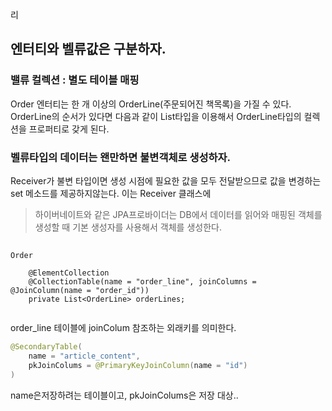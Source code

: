 리
## 엔터티와 벨류값은 구분하자.

### 밸류 컬렉션 : 별도 테이블 매핑
Order 엔터티는 한 개 이상의 OrderLine(주문되어진 책목록)을 가질 수 있다. OrderLine의 순서가 있다면 다음과 같이 List타입을 이용해서 OrderLine타입의 컬렉션을 프로퍼티로 갖게 된다.







### 벨류타입의 데이터는 왠만하면 불변객체로 생성하자.
Receiver가 불변 타입이면 생성 시점에 필요한 값을 모두 전달받으므로 값을 변경하는 set 메소드를 제공하지않는다. 이는 Receiver 클래스에 


> 하이버네이트와 같은 JPA프로바이더는 DB에서 데이터를 읽어와 매핑된 객체를 생성할 때 기본 생성자를 사용해서 객체를 생성한다.
 



##
```
Order

    @ElementCollection
    @CollectionTable(name = "order_line", joinColumns = @JoinColumn(name = "order_id"))
    private List<OrderLine> orderLines;
    
```

order_line 테이블에  joinColum 참조하는 외래키를 의미한다.

```java
@SecondaryTable(
    name = "article_content",
    pkJoinColums = @PrimaryKeyJoinColumn(name = "id")
)
```

name은저장하려는 테이블이고, pkJoinColums은 저장 대상..